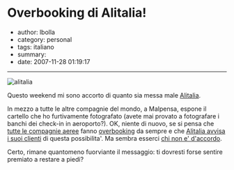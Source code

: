 # Overbooking di Alitalia!

- author: lbolla
- category: personal
- tags: italiano
- summary: 
- date: 2007-11-28 01:19:17

----------------

![alitalia][1]

Questo weekend mi sono accorto di quanto sia messa male [Alitalia][2].

In mezzo a tutte le altre compagnie del mondo, a Malpensa, espone il cartello
che ho furtivamente fotografato (avete mai provato a fotografare i banchi dei
check-in in aeroporto?). OK, niente di nuovo, se si pensa che [tutte le
compagnie aeree][3] fanno [overbooking][4] da sempre e che [Alitalia avvisa i
suoi clienti][5] di questa possibilita'. Ma sembra esserci [chi non e'
d'accordo][6].

Certo, rimane quantomeno fuorviante il messaggio: ti dovresti forse sentire
premiato a restare a piedi?

   [1]: http://lbolla.info/blog/wp-content/uploads/2007/11/alitalia.jpg
   [2]: http://www.alitalia.it (alitalia)
   [3]: http://www.altroconsumo.it/map/src/73281.htm (altroconsumo)
   [4]: http://it.wikipedia.org/wiki/Overbooking (overbooking)
   [5]: http://www.alitalia.com.ar/footer/legalinfo/overbooking.htm (alitalia)
   [6]: http://www.assoutenti.liguria.it/index.php?option=com_content&task=view&id=536&Itemid=2 (assoutenti)
